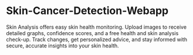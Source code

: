 # Skin-Cancer-Detection-Webapp
Skin Analysis offers easy skin health monitoring. Upload images to receive detailed graphs, confidence scores, and a free health and skin analysis check-up. Track changes, get personalized advice, and stay informed with secure, accurate insights into your skin health.
